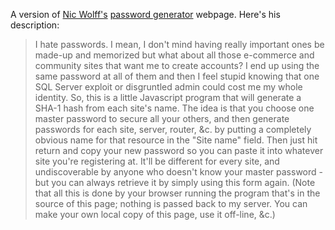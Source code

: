 
A version of [Nic Wolff's](https://github.com/nicwolff) [password generator](http://angel.net/~nic/passwd.current.html) webpage. Here's his description:

>I hate passwords. I mean, I don't mind having really important ones be made-up and memorized but what about all those e-commerce and community sites that want me to create accounts? I end up using the same password at all of them and then I feel stupid knowing that one SQL Server exploit or disgruntled admin could cost me my whole identity.
>So, this is a little Javascript program that will generate a SHA-1 hash from each site's name. The idea is that you choose one master password to secure all your others, and then generate passwords for each site, server, router, &c. by putting a completely obvious name for that resource in the "Site name" field.
>Then just hit return and copy your new password so you can paste it into whatever site you're registering at. It'll be different for every site, and undiscoverable by anyone who doesn't know your master password - but you can always retrieve it by simply using this form again.
>(Note that all this is done by your browser running the program that's in the source of this page; nothing is passed back to my server. You can make your own local copy of this page, use it off-line, &c.)

